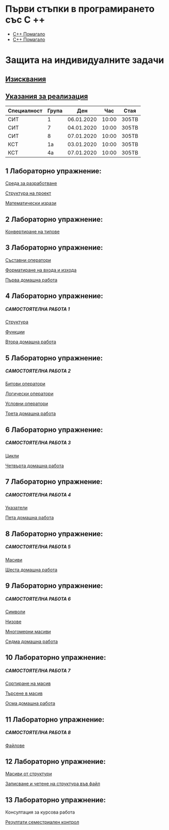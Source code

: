 # Първи стъпки в програмирането със C ++

- [C++ Помагало](https://1drv.ms/b/s!AniZF0_PR4QBj44XLHkZJXol72E2Mg?e=rFa1wU)
- [C++ Помагало](https://cpp-book.softuni.bg/)

# Защита на индивидуалните задачи

## [Изисквания](HomeWork/ExamTask.md)

## [Указания за реализация](HomeWork/Example.md)

Специалност | Група | Ден | Час | Стая |
|--|--|--|--|--|
СИТ | 1 |  06.01.2020 | 10:00 | 305ТВ
СИТ | 7 |  04.01.2020 | 10:00 | 305ТВ
СИТ | 8 |  07.01.2020 | 10:00 | 305ТВ
КСТ | 1а |  03.01.2020 | 10:00 | 305ТВ
КСТ | 4а |  07.01.2020 | 10:00 | 305ТВ


## 1 Лабораторно упражнение:

[Среда за разработване](Chapters&Strategies/VisualStudio)

[Структура на проект](Chapters&Strategies/ProjectStructure)

[Математически изрази](Chapters&Strategies/Math/ArithmeticOperators.md)

## 2 Лабораторно упражнение:

[Конвертиране на типове](Chapters&Strategies/TypeConversion)

## 3 Лабораторно упражнение:

[Съставни оператори](Chapters&Strategies/Math/CompoundAssignmentOperators.md)

[Форматиране на входа и изхода](Chapters&Strategies/InputOutputFormatting)

[Първа домашна работа](HomeWork/first.md)

## 4 Лабораторно упражнение:

##### САМОСТОЯТЕЛНА РАБОТА 1

[Структура](Chapters&Strategies/Structures)

[Функции](Chapters&Strategies/Functions)

[Втора домашна работа](HomeWork/second.md)

## 5 Лабораторно упражнение:

##### САМОСТОЯТЕЛНА РАБОТА 2

[Битови оператори](Chapters&Strategies/BitwiseOperators)

[Логически оператори](Chapters&Strategies/LogicalOperator)

[Условни оператори](Chapters&Strategies/ConditionalOperators)

[Трета домашна работа](HomeWork/third.md)

## 6 Лабораторно упражнение:

##### САМОСТОЯТЕЛНА РАБОТА 3

[Цикли](Chapters&Strategies/Loop)

[Четвърта домашна работа](HomeWork/fourth.md)

## 7 Лабораторно упражнение:

##### САМОСТОЯТЕЛНА РАБОТА 4

[Указатели](Chapters&Strategies/Pointer)

[Пета домашна работа](HomeWork/fifth.md)

## 8 Лабораторно упражнение:

##### САМОСТОЯТЕЛНА РАБОТА 5

[Масиви](Chapters&Strategies/Array)

[Шеста домашна работа](HomeWork/sixth.md)

## 9 Лабораторно упражнение:

##### САМОСТОЯТЕЛНА РАБОТА 6

[Символи](Chapters&Strategies/Character)

[Низове](Chapters&Strategies/String)

[Многомерни масиви](Chapters&Strategies/MultidimensionalArrays)

[Седма домашна работа](HomeWork/seventh.md)

## 10 Лабораторно упражнение:

##### САМОСТОЯТЕЛНА РАБОТА 7

[Сортиране на масив](Chapters&Strategies/BubbleSort)

[Търсене в масив](Chapters&Strategies/Search)

[Осма домашна работа](HomeWork/eighth.md)

## 11 Лабораторно упражнение:

##### САМОСТОЯТЕЛНА РАБОТА 8

[Файлове](Chapters&Strategies/files)

## 12 Лабораторно упражнение:

[Масиви от структури](Chapters&Strategies/ArrayStruct)

[Записване и четене на структура във файл](Chapters&Strategies/FileStruct)

## 13 Лабораторно упражнение:

Консултация за курсова работа

[Резултати семестриален контрол](https://thevelislavkolesnichenko.github.io/CPlusPlusBasic)
